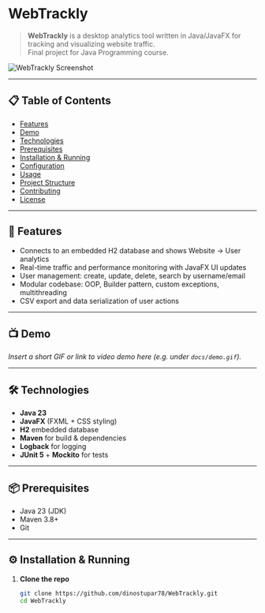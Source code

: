 # WebTrackly

> **WebTrackly** is a desktop analytics tool written in Java/JavaFX for tracking and visualizing website traffic.  
> Final project for Java Programming course.

![WebTrackly Screenshot](docs/screenshot.png)

---

## 📋 Table of Contents

- [Features](#-features)  
- [Demo](#-demo)  
- [Technologies](#-technologies)  
- [Prerequisites](#-prerequisites)  
- [Installation & Running](#-installation--running)  
- [Configuration](#-configuration)  
- [Usage](#-usage)  
- [Project Structure](#-project-structure)  
- [Contributing](#-contributing)  
- [License](#-license)

---

## 🚀 Features

- Connects to an embedded H2 database and shows Website → User analytics  
- Real-time traffic and performance monitoring with JavaFX UI updates  
- User management: create, update, delete, search by username/email  
- Modular codebase: OOP, Builder pattern, custom exceptions, multithreading  
- CSV export and data serialization of user actions

---

## 📺 Demo

_Insert a short GIF or link to video demo here (e.g. under `docs/demo.gif`)._

---

## 🛠️ Technologies

- **Java 23**  
- **JavaFX** (FXML + CSS styling)  
- **H2** embedded database  
- **Maven** for build & dependencies  
- **Logback** for logging  
- **JUnit 5** + **Mockito** for tests  

---

## 📦 Prerequisites

- Java 23 (JDK)  
- Maven 3.8+  
- Git

---

## ⚙️ Installation & Running

1. **Clone the repo**  
   ```bash
   git clone https://github.com/dinostupar78/WebTrackly.git
   cd WebTrackly
